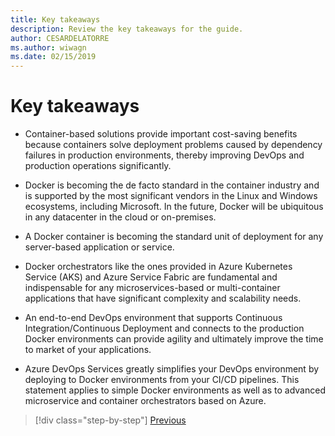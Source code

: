 ```yaml
---
title: Key takeaways
description: Review the key takeaways for the guide.
author: CESARDELATORRE
ms.author: wiwagn
ms.date: 02/15/2019
---
```

# Key takeaways

- Container-based solutions provide important cost-saving benefits because containers solve deployment problems caused by dependency failures in production environments, thereby improving DevOps and production operations significantly.

- Docker is becoming the de facto standard in the container industry and is supported by the most significant vendors in the Linux and Windows ecosystems, including Microsoft. In the future, Docker will be ubiquitous in any datacenter in the cloud or on-premises.

- A Docker container is becoming the standard unit of deployment for any server-based application or service.

- Docker orchestrators like the ones provided in Azure Kubernetes Service (AKS) and Azure Service Fabric are fundamental and indispensable for any microservices-based or multi-container applications that have significant complexity and scalability needs.

- An end-to-end DevOps environment that supports Continuous Integration/Continuous Deployment and connects to the production Docker environments can provide agility and ultimately improve the time to market of your applications.

- Azure DevOps Services greatly simplifies your DevOps environment by deploying to Docker environments from your CI/CD pipelines. This statement applies to simple Docker environments as well as to advanced microservice and container orchestrators based on Azure.

>[!div class="step-by-step"]
>[Previous](../run-manage-monitor-docker-environments/monitor-containerized-application-services.md)
